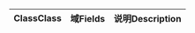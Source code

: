 | <span data-ttu-id="f74e6-101">Class</span><span class="sxs-lookup"><span data-stu-id="f74e6-101">Class</span></span> | <span data-ttu-id="f74e6-102">域</span><span class="sxs-lookup"><span data-stu-id="f74e6-102">Fields</span></span> | <span data-ttu-id="f74e6-103">说明</span><span class="sxs-lookup"><span data-stu-id="f74e6-103">Description</span></span> |
|:---|:---|:---|

